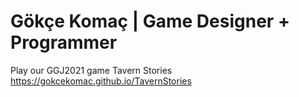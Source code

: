 # Gökçe Komaç | Game Designer + Programmer
Play our GGJ2021 game Tavern Stories 
https://gokcekomac.github.io/TavernStories
